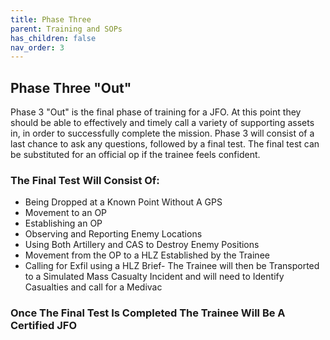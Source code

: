 ```yaml
---
title: Phase Three
parent: Training and SOPs
has_children: false
nav_order: 3
---
```

## Phase Three "Out"
Phase 3 "Out" is the final phase of training for a JFO. At this point they should be able to effectively and timely call a variety of supporting assets in, in order to successfully complete the mission. Phase 3 will consist of a last chance to ask any questions, followed by a final test. The final test can be substituted for an official op if the trainee feels confident.

### The Final Test Will Consist Of:
- Being Dropped at a Known Point Without A GPS
- Movement to an OP
- Establishing an OP
- Observing and Reporting Enemy Locations
- Using Both Artillery and CAS to Destroy Enemy Positions
- Movement from the OP to a HLZ Established by the Trainee
- Calling for Exfil using a HLZ Brief- The Trainee will then be Transported to a Simulated Mass Casualty Incident and will need to Identify Casualties and call for a Medivac

### Once The Final Test Is Completed The Trainee Will Be A Certified JFO